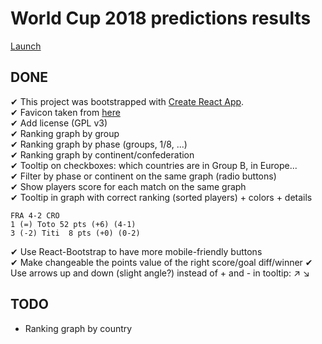 # World Cup 2018 predictions results

[Launch](https://stephgbzh.github.io/pronos-graph/)

## DONE

✔ This project was bootstrapped with [Create React App](https://github.com/facebookincubator/create-react-app).  
✔ Favicon taken from [here](https://www.favicon.cc/?action=icon&file_id=888567)  
✔ Add license (GPL v3)  
✔ Ranking graph by group  
✔ Ranking graph by phase (groups, 1/8, ...)  
✔ Ranking graph by continent/confederation  
✔ Tooltip on checkboxes: which countries are in Group B, in Europe...  
✔ Filter by phase or continent on the same graph (radio buttons)  
✔ Show players score for each match on the same graph  
✔ Tooltip in graph with correct ranking (sorted players) + colors + details

    FRA 4-2 CRO
    1 (=) Toto 52 pts (+6) (4-1)
    3 (-2) Titi  8 pts (+0) (0-2)

✔ Use React-Bootstrap to have more mobile-friendly buttons  
✔ Make changeable the points value of the right score/goal diff/winner
✔ Use arrows up️ and down (slight angle?) instead of + and - in tooltip️: ↗️ ↘

## TODO

- Ranking graph by country
